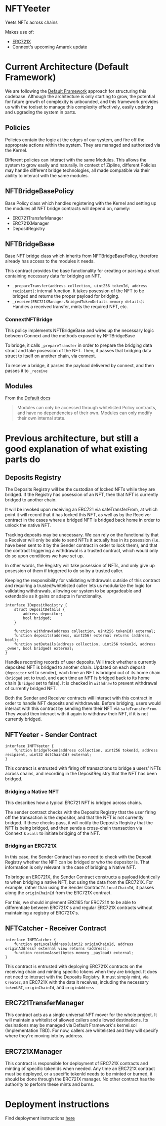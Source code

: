 # NFTYeeter

Yeets NFTs across chains

Makes use of:
- [ERC721X](https://github.com/OphiuchusDAO/ERC721X)
- Connext's upcoming Amarok update

# Current Architecture (Default Framework)

We are following the [Default Framework](https://github.com/fullyallocated/Default) approach for structuring this codebase. Although the architecture is only starting to grow, the potential for future growth of complexity is unbounded, and this framework provides us with the toolset to manage this complexity effectively, easily updating and upgrading the system in parts.

## Policies

Policies contain the logic at the edges of our system, and fire off the approprate actions within the system. They are managed and authorized via the Kernel.

Different policies can interact with the same Modules. This allows the system to grow easily and naturally. In context of Zipline, different Policies may handle different bridge technologies, all made compatible via their ability to interact with the same modules.

## NFTBridgeBasePolicy

Base Policy class which handles registering with the Kernel and setting up the modules all NFT bridge contracts will depend on, namely:

- ERC721TransferManager
- ERC721XManager
- DepositRegistry

## NFTBridgeBase

Base NFT bridge class which inherits from NFTBridgeBasePolicy, therefore already has access to the modules it needs.

This contract provides the base functionality for creating or parsing a struct containing necessary data for bridging an NFT. 

- `_prepareTransfer(address collection, uint256 tokenId, address recipient)`: internal function. It takes posession of the NFT to be bridged and returns the proper payload for bridging.
- `_receive(ERC721XManager.BridgedTokenDetails memory details)`: Handles a received transfer, mints the required NFT, etc.

### ConnextNFTBridge

This policy implements NFTBridgeBase and wires up the necessary logic between Connext and the methods exposed by NFTBridgeBase

To bridge, it calls `_prepareTransfer` in order to prepare the bridging data struct and take posession of the NFT. Then, it passes that bridging data struct to itself on another chain, via connext.

To receive a bridge, it parses the payload delivered by connext, and then passes it to `_receive`

## Modules

From the [Default docs]()

> Modules can only be accessed through whitelisted Policy contracts, and have no dependencies of their own. Modules can only modify their own internal state.

### 

# Previous architecture, but still a good explanation of what existing parts do

## Deposits Registry

The Deposits Registry will be the custodian of locked NFTs while they are bridged. If the Registry has posession of an NFT, then that NFT is currently bridged to another chain.

It will be invoked upon receiving an ERC721 via safeTransferFrom, at which point it will record that it has locked this NFT, as well as by the Receiver contract in the cases where a bridged NFT is bridged back home in order to unlock the native NFT.

Tracking deposits may be unecessary. We can rely on the functionality that a Receiver will only be able to send NFTs it actually has in its posession (i.e. have been sent to it by the Sender contract in order to lock them), and that the contract triggering a withdrawal is a trusted contract, which would only do so upon conditions we have set up.

In other words, the Registry will take posession of NFTs, and only give up posession of them if triggered to do so by a trusted caller.

Keeping the responsibility for validating withdrawals outside of this contract and requiring a trusted/whitelisted caller lets us modularize the logic for validating withdrawals, allowing our system to be uprgadeable and extendable as it gains or adapts in functionality.


``` solidity
interface IDepositRegistry {
    struct DepositDetails {
        address depositor;
        bool bridged;
    }

    function withdraw(address collection, uint256 tokenId) external;
    function deposits(address, uint256) external returns (address, bool);
    function setDetails(address collection, uint256 tokenId, address _owner, bool bridged) external;
}
```


Handles recording records of user deposits. Will track whether a currently deposited NFT is bridged to another chain. Updated on each deposit (`depositor` set to sender), each time an NFT is bridged out of its home chain (`bridged` set to true), and each time an NFT is bridged back to its home chain (`bridged` set to false). It is checked in `withdraw` to prevent withdrawal of currently bridged NFT.

Both the Sender and Receiver contracts will interact with this contract in order to handle NFT deposits and withdrawals. Before bridging, users would interact with this contract by sending them their NFT via `safeTransferFrom`. They would then interact with it again to withdraw their NFT, if it is not currently bridged.

## NFTYeeter - Sender Contract

``` solidity
interface INFTYeeter {
    function bridgeToken(address collection, uint256 tokenId, address recipient, uint32 dstChainId) external;
}
```


This contract is entrusted with firing off transactions to bridge a users' NFTs across chains, and recording in the DepositRegistry that the NFT has been bridged.

### Bridging a Native NFT 

This describes how a typical ERC721 NFT is bridged across chains.

The sender contract checks with the Deposits Registry that the user firing off the transaction is the depositor, and that the NFT is not currently bridged. If these checks pass, it will notify the Deposits Registry that the NFT is being bridged, and then sends a cross-chain transaction via Connext's `xcall` to initiate bridging of the NFT.

### Bridging an ERC721X

In this case, the Sender Contract has no need to check with the Deposit Registry whether the NFT can be bridged or who the depositor is. That information is only relevant in the case of bridging a Native NFT.     

To bridge an ERC721X, the Sender Contract constructs a payload identically to when bridging a native NFT, but using the data from the ERC721X. For example, rather than using the Sender Contract's `localChainId`, it passes along the `originChainId` from the ERC721X contract.

For this, we should implement ERC165 for ERC721X to be able to differentiate between ERC721X's and regular ERC721X contracts without maintaining a registry of ERC721X's.

## NFTCatcher - Receiver Contract

``` solidity
interface INFTCatcher {
    function getLocalAddress(uint32 originChainId, address originAddress) external view returns (address);
    function receiveAsset(bytes memory _payload) external;
}
```


This contract is entrusted with deploying ERC721X contracts on the receiving chain and minting specific tokens when they are bridged. It does not need to interact with the Deposits Registry. It must simply mint, via `Create2`, an ERC721X with the data it receives, including the necessary `tokenURI`, `originChainId`, and `originAddress`

## ERC721TransferManager

This contract acts as a single universal NFT mover for the whole project. It will maintain a whitelist of allowed callers and allowed destinations. Its desinations may be managed via Default Framework's kernel.sol (Implementation TBD). For now, callers are whitelisted and they will specify where they're moving into by address.

## ERC721XManager

This contract is responsible for deployment of ERC721X contracts and minting of specific tokenIds when needed. Any time an ERC721X contract must be deployed, or a specific tokenId needs to be minted or burned, it should be done through the ERC721X manager. No other contract has the authority to perform these mints and burns.


# Deployment instructions

Find deployment instructions [here](DEPLOY.md)
